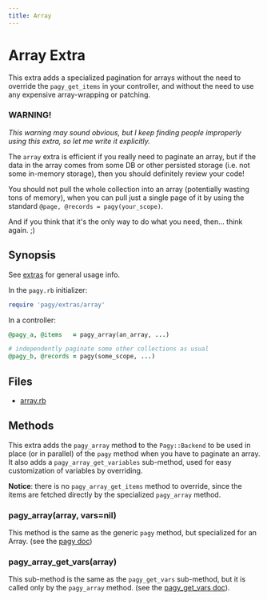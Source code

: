 ```yaml
---
title: Array
---
```

# Array Extra

This extra adds a specialized pagination for arrays without the need to override the `pagy_get_items` in your controller, and without the need to use any expensive array-wrapping or patching.

### WARNING!

_This warning may sound obvious, but I keep finding people improperly using this extra, so let me write it explicitly._

The `array` extra is efficient if you really need to paginate an array, but if the data in the array comes from some DB or other persisted storage (i.e. not some in-memory storage), then you should definitely review your code!

You should not pull the whole collection into an array (potentially wasting tons of memory), when you can pull just a single page of it by using the standard `@page, @records = pagy(your_scope)`.

And if you think that it's the only way to do what you need, then... think again. ;)

## Synopsis

See [extras](../extras.md) for general usage info.

In the `pagy.rb` initializer:

```ruby
require 'pagy/extras/array'
```

In a controller:

```ruby
@pagy_a, @items   = pagy_array(an_array, ...)

# independently paginate some other collections as usual
@pagy_b, @records = pagy(some_scope, ...)
```

## Files

- [array.rb](https://github.com/ddnexus/pagy/blob/master/lib/pagy/extras/array.rb)

## Methods

This extra adds the `pagy_array` method to the `Pagy::Backend` to be used in place (or in parallel) of the `pagy` method when you have to paginate an array. It also adds a `pagy_array_get_variables` sub-method, used for easy customization of variables by overriding.

**Notice**: there is no `pagy_array_get_items` method to override, since the items are fetched directly by the specialized `pagy_array` method.

### pagy_array(array, vars=nil)

This method is the same as the generic `pagy` method, but specialized for an Array. (see the [pagy doc](../api/backend.md#pagycollection-varsnil))

### pagy_array_get_vars(array)

This sub-method is the same as the `pagy_get_vars` sub-method, but it is called only by the `pagy_array` method. (see the [pagy_get_vars doc](../api/backend.md#pagy_get_varscollection-vars)).
